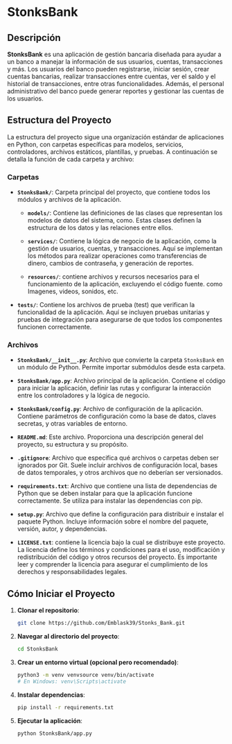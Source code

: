 # StonksBank

## Descripción

**StonksBank** es una aplicación de gestión bancaria diseñada para ayudar a un banco a manejar la información de sus usuarios, cuentas, transacciones y más. Los usuarios del banco pueden registrarse, iniciar sesión, crear cuentas bancarias, realizar transacciones entre cuentas, ver el saldo y el historial de transacciones, entre otras funcionalidades. Además, el personal administrativo del banco puede generar reportes y gestionar las cuentas de los usuarios.

## Estructura del Proyecto

La estructura del proyecto sigue una organización estándar de aplicaciones en Python, con carpetas específicas para modelos, servicios, controladores, archivos estáticos, plantillas, y pruebas. A continuación se detalla la función de cada carpeta y archivo:

### Carpetas

- **`StonksBank/`**: Carpeta principal del proyecto, que contiene todos los módulos y archivos de la aplicación.

  - **`models/`**: Contiene las definiciones de las clases que representan los modelos de datos del sistema, como. Estas clases definen la estructura de los datos y las relaciones entre ellos.

  - **`services/`**: Contiene la lógica de negocio de la aplicación, como la gestión de usuarios, cuentas, y transacciones. Aquí se implementan los métodos para realizar operaciones como transferencias de dinero, cambios de contraseña, y generación de reportes.

  - **`resources/`**:  contiene archivos y recursos necesarios para el funcionamiento de la aplicación, excluyendo el código fuente. como Imagenes, videos, sonidos, etc.

- **`tests/`**: Contiene los archivos de prueba (test) que verifican la funcionalidad de la aplicación. Aquí se incluyen pruebas unitarias y pruebas de integración para asegurarse de que todos los componentes funcionen correctamente.

### Archivos

- **`StonksBank/__init__.py`**: Archivo que convierte la carpeta `StonksBank` en un módulo de Python. Permite importar submódulos desde esta carpeta.

- **`StonksBank/app.py`**: Archivo principal de la aplicación. Contiene el código para iniciar la aplicación, definir las rutas y configurar la interacción entre los controladores y la lógica de negocio.

- **`StonksBank/config.py`**: Archivo de configuración de la aplicación. Contiene parámetros de configuración como la base de datos, claves secretas, y otras variables de entorno.

- **`README.md`**: Este archivo. Proporciona una descripción general del proyecto, su estructura y su propósito.

- **`.gitignore`**: Archivo que especifica qué archivos o carpetas deben ser ignorados por Git. Suele incluir archivos de configuración local, bases de datos temporales, y otros archivos que no deberían ser versionados.

- **`requirements.txt`**: Archivo que contiene una lista de dependencias de Python que se deben instalar para que la aplicación funcione correctamente. Se utiliza para instalar las dependencias con pip.

- **`setup.py`**: Archivo que define la configuración para distribuir e instalar el paquete Python. Incluye información sobre el nombre del paquete, versión, autor, y dependencias.

- **`LICENSE.txt`**: contiene la licencia bajo la cual se distribuye este proyecto. La licencia define los términos y condiciones para el uso, modificación y redistribución del código y otros recursos del proyecto. Es importante leer y comprender la licencia para asegurar el cumplimiento de los derechos y responsabilidades legales.

## Cómo Iniciar el Proyecto

1. **Clonar el repositorio**:
   ```bash
   git clone https://github.com/Emblask39/Stonks_Bank.git
2. **Navegar al directorio del proyecto**:
    ```bash
    cd StonksBank
3. **Crear un entorno virtual (opcional pero recomendado)**:
    ```bash
    python3 -m venv venvsource venv/bin/activate  
    # En Windows: venv\Scripts\activate
4. **Instalar dependencias**:
    ```bash
    pip install -r requirements.txt
5. **Ejecutar la aplicación**:
    ```bash
    python StonksBank/app.py


